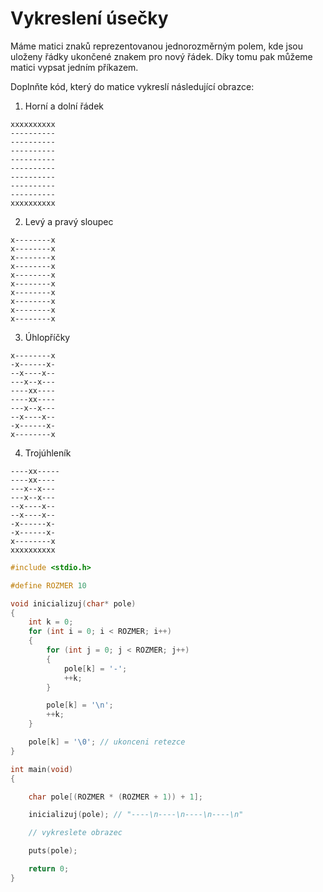 # Vykreslení úsečky

Máme matici znaků reprezentovanou jednorozměrným polem, kde jsou uloženy řádky ukončené znakem pro nový řádek. Díky tomu pak můžeme matici vypsat jedním příkazem.

Doplnňte kód, který do matice vykreslí následující obrazce:

1) Horní a dolní řádek

```
xxxxxxxxxx
----------
----------
----------
----------
----------
----------
----------
----------
xxxxxxxxxx
```

2) Levý a pravý sloupec

```
x--------x
x--------x
x--------x
x--------x
x--------x
x--------x
x--------x
x--------x
x--------x
x--------x
```

3) Úhlopříčky

```
x--------x
-x------x-
--x----x--
---x--x---
----xx----
----xx----
---x--x---
--x----x--
-x------x-
x--------x
```

4) Trojúhleník

```
----xx-----
----xx----
---x--x---
---x--x---
--x----x--
--x----x--
-x------x-
-x------x-
x--------x
xxxxxxxxxx
```

```c
#include <stdio.h>

#define ROZMER 10

void inicializuj(char* pole)
{
    int k = 0;
    for (int i = 0; i < ROZMER; i++)
    {
        for (int j = 0; j < ROZMER; j++)
        {
            pole[k] = '-';
            ++k;
        }

        pole[k] = '\n';
        ++k;
    }

    pole[k] = '\0'; // ukonceni retezce
}

int main(void)
{

    char pole[(ROZMER * (ROZMER + 1)) + 1];

    inicializuj(pole); // "----\n----\n----\n----\n"

    // vykreslete obrazec

    puts(pole);

    return 0;
}
```
